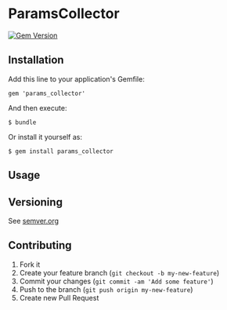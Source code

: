 # ParamsCollector

[![Gem Version](https://badge.fury.io/rb/params_collector.svg)](http://badge.fury.io/rb/params_collector)

## Installation

Add this line to your application's Gemfile:

    gem 'params_collector'

And then execute:

    $ bundle

Or install it yourself as:

    $ gem install params_collector

## Usage

## Versioning

See [semver.org][semver]

## Contributing

1. Fork it
2. Create your feature branch (`git checkout -b my-new-feature`)
3. Commit your changes (`git commit -am 'Add some feature'`)
4. Push to the branch (`git push origin my-new-feature`)
5. Create new Pull Request

[semver]: http://semver.org/
